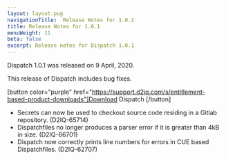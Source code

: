 ```yaml
---
layout: layout.pug
navigationTitle:  Release Notes for 1.0.1  
title: Release Notes for 1.0.1
menuWeight: 11
beta: false
excerpt: Release notes for Dispatch 1.0.1
---
```


Dispatch 1.0.1 was released on 9 April, 2020. 

This release of Dispatch includes bug fixes.

[button color="purple" href="https://support.d2iq.com/s/entitlement-based-product-downloads"]Download Dispatch [/button]

- Secrets can now be used to checkout source code residing in a Gitlab repository. (D2IQ-65714)
- Dispatchfiles no longer produces a parser error if it is greater than 4kB in size. (D2IQ-66701)
- Dispatch now correctly prints line numbers for errors in CUE based Dispatchfiles. (D2IQ-62707) 
